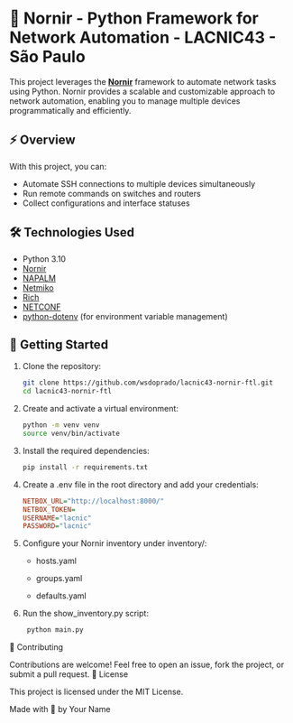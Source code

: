 # 🤖 Nornir - Python Framework for Network Automation - LACNIC43 - São Paulo

This project leverages the **[Nornir](https://nornir.tech/)** framework to automate network tasks using Python. Nornir provides a scalable and customizable approach to network automation, enabling you to manage multiple devices programmatically and efficiently.

## ⚡ Overview

With this project, you can:

- Automate SSH connections to multiple devices simultaneously
- Run remote commands on switches and routers
- Collect configurations and interface statuses

## 🛠️ Technologies Used

- Python 3.10
- [Nornir](https://nornir.tech/)
- [NAPALM](https://napalm.readthedocs.io/) 
- [Netmiko](https://github.com/ktbyers/netmiko)
- [Rich](https://github.com/Textualize/rich) 
- [NETCONF](https://h4ndzdatm0ld.github.io/nornir_netconf/)
- [python-dotenv](https://pypi.org/project/python-dotenv/) (for environment variable management)

## 🚀 Getting Started

1. Clone the repository:
   ```bash
   git clone https://github.com/wsdoprado/lacnic43-nornir-ftl.git
   cd lacnic43-nornir-ftl

2. Create and activate a virtual environment:
   ```bash
   python -m venv venv
   source venv/bin/activate

3. Install the required dependencies:
   ```bash
   pip install -r requirements.txt

4. Create a .env file in the root directory and add your credentials:
   ```ini
   NETBOX_URL="http://localhost:8000/"
   NETBOX_TOKEN=
   USERNAME="lacnic"
   PASSWORD="lacnic"
5. Configure your Nornir inventory under inventory/:

    - hosts.yaml

    - groups.yaml

    - defaults.yaml

6. Run the show_inventory.py script:
   ```bash
    python main.py


🤝 Contributing

Contributions are welcome! Feel free to open an issue, fork the project, or submit a pull request.
📄 License

This project is licensed under the MIT License.

Made with 🧠 by Your Name
   
